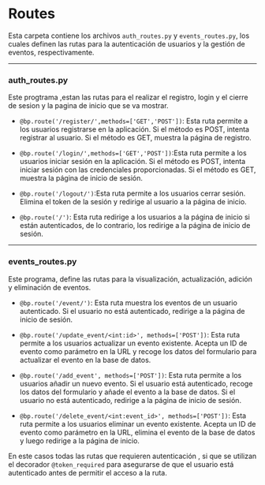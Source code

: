 # Routes

Esta carpeta contiene los archivos `auth_routes.py` y `events_routes.py`, los cuales definen las rutas para la autenticación de usuarios y la gestión de eventos, respectivamente.

---

### **auth_routes.py**
 Este progtrama ,estan las rutas para el  realizar el registro, login y el cierre de sesion y la pagina de inicio que se va mostrar.
- `@bp.route('/register/',methods=['GET','POST'])`: Esta ruta permite a los usuarios registrarse en la aplicación. Si el método es POST, intenta registrar al usuario. Si el método es GET, muestra la página de registro.

- `@bp.route('/login/',methods=['GET','POST'])`:Esta ruta permite a los usuarios iniciar sesión en la aplicación. Si el método es POST, intenta iniciar sesión con las credenciales proporcionadas. Si el método es GET, muestra la página de inicio de sesión.

- `@bp.route('/logout/')`:Esta ruta permite a los usuarios cerrar sesión. Elimina el token de la sesión y redirige al usuario a la página de inicio.

- `@bp.route('/')`: Esta ruta redirige a los usuarios a la página de inicio si están autenticados, de lo contrario, los redirige a la página de inicio de sesión.

---
### **events_routes.py**

Este programa, define las rutas para la visualización, actualización, adición y eliminación de eventos.

- `@bp.route('/event/')`: Esta ruta muestra los eventos de un usuario autenticado. Si el usuario no está autenticado, redirige a la página de inicio de sesión.

- `@bp.route('/update_event/<int:id>', methods=['POST'])`: Esta ruta permite a los usuarios actualizar un evento existente. Acepta un ID de evento como parámetro en la URL y recoge los datos del formulario para actualizar el evento en la base de datos.

- `@bp.route('/add_event', methods=['POST'])`: Esta ruta permite a los usuarios añadir un nuevo evento. Si el usuario está autenticado, recoge los datos del formulario y añade el evento a la base de datos. Si el usuario no está autenticado, redirige a la página de inicio de sesión.

- `@bp.route('/delete_event/<int:event_id>', methods=['POST'])`: Esta ruta permite a los usuarios eliminar un evento existente. Acepta un ID de evento como parámetro en la URL, elimina el evento de la base de datos y luego redirige a la página de inicio.

En este casos todas las rutas que requieren autenticación , si que se utilizan el decorador `@token_required` para asegurarse de que el usuario está autenticado antes de permitir el acceso a la ruta.

